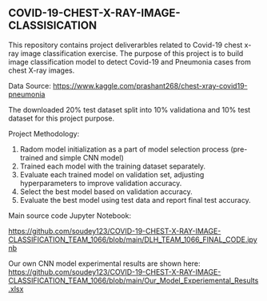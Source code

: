 ## COVID-19-CHEST-X-RAY-IMAGE-CLASSISICATION

This repository contains project deliverarbles related to Covid-19 chest x-ray image classification exercise. The purpose of this project is to build image classification model to detect Covid-19 and Pneumonia cases from chest X-ray images.

Data Source: https://www.kaggle.com/prashant268/chest-xray-covid19-pneumonia

The downloaded 20% test dataset split into 10% validationa and 10% test dataset for this project purpose.

Project Methodology:

1) Radom model initialization as a part of model selection process (pre-trained and simple CNN model)
2) Trained each model with the training dataset separately.
3) Evaluate each trained model on validation set, adjusting hyperparameters to improve validation accuracy.
4) Select the best model based on validation accuracy.
5) Evaluate the best model using test data and report final test accuracy.

Main source code Jupyter Notebook:

https://github.com/soudey123/COVID-19-CHEST-X-RAY-IMAGE-CLASSIFICATION_TEAM_1066/blob/main/DLH_TEAM_1066_FINAL_CODE.ipynb

Our own CNN model experimental results are shown here: 
https://github.com/soudey123/COVID-19-CHEST-X-RAY-IMAGE-CLASSIFICATION_TEAM_1066/blob/main/Our_Model_Experiemental_Results.xlsx


